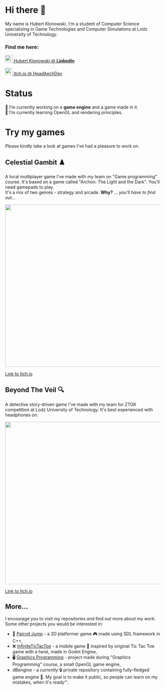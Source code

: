 # Hi there 👋

My name is Hubert Klonowski. I'm a student of Computer Science specializing in Game Technologies and Computer Simulations at Lodz University of Technology.

### Find me here:

<a href="https://www.linkedin.com/in/hubert-klonowski-4610b41a4/"><img src="https://github.com/user-attachments/assets/c52e7d84-ab28-4651-a25a-2b8ee21d41ec" width="24"/>
Hubert Klonowski @ <b>LinkedIn</b></a>
<br/>

<a href="https://itch.io/profile/headaechdev"> <img src="https://github.com/user-attachments/assets/7d240c23-455e-4235-9743-bd286b290378" width="24"/>  Itch.io @ HeadAechDev </a>

# Status

🔭 I’m currently working on a <b>game engine</b> and a game made in it.
<br>
🌱 I’m currently learning OpenGL and rendering principles.

# Try my games

Please kindly take a look at games I've had a pleasure to work on.

## Celestial Gambit ♟️

A local multiplayer game I've made with my team on "Game programming" course. It's based on a game called "Archon: The Light and the Dark". You'll need gamepads to play.
<br/>
It's a mix of two genres - strategy and arcade. **Why?** ... *you'll have to find out*...

<img src="https://github.com/user-attachments/assets/2852bc77-8fb4-44c7-b891-7faf8b69a999" width="526"/>

[Link to Itch.io](https://zmagu.itch.io/celestial-gambit)

## Beyond The Veil 🔍

A detective story-driven game I've made with my team for ZTGK competition at Lodz University of Technology. It's best experienced with headphones on.

<img src="https://github.com/user-attachments/assets/fcf2cc9b-b8f6-4510-a2cc-a11af386b201" width="526"/>

[Link to Itch.io](https://zmagu.itch.io/beyond-the-veil)

## More...

I encourage you to visit my repositories and find out more about my work. 
Some other projects you would be interested in:
- 🦜 [Pairrot Jump](https://github.com/HeadAech/2dgk) - a 2D platformer game 🎮 made using SDL framework in C++,
- ❌ [InfiniteTicTacToe](https://github.com/HeadAech/InfiniteTicTacToe) - a mobile game 📱 inspired by original Tic Tac Toe game with a twist, made in Godot Engine,
- 🖥️ [Graphics Programming](https://github.com/HeadAech/graphics-programming) - project made during "Graphics Programming" course, a small OpenGL game engine,
- dBengine - a *currently* 🔒 private repository containing fully-fledged game engine 👾. My goal is to make it public, so people can learn on my mistakes, when it's *ready*™️.
